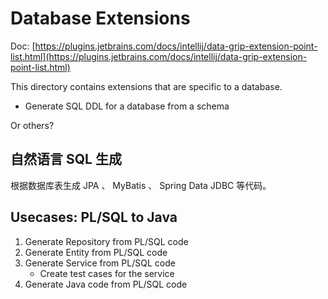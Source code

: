# Database Extensions

Doc: [https://plugins.jetbrains.com/docs/intellij/data-grip-extension-point-list.html](https://plugins.jetbrains.com/docs/intellij/data-grip-extension-point-list.html)

This directory contains extensions that are specific to a database.

- Generate SQL DDL for a database from a schema

Or others?

## 自然语言 SQL 生成

根据数据库表生成 JPA 、 MyBatis 、 Spring Data JDBC 等代码。

## Usecases: PL/SQL to Java

1. Generate Repository from PL/SQL code
2. Generate Entity from PL/SQL code
3. Generate Service from PL/SQL code
    - Create test cases for the service
4. Generate Java code from PL/SQL code

